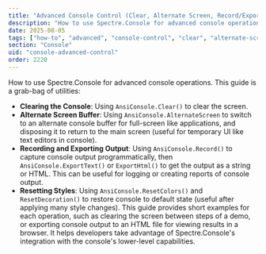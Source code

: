 ```yaml
---
title: "Advanced Console Control (Clear, Alternate Screen, Record/Export)"
description: "How to use Spectre.Console for advanced console operations"
date: 2025-08-05
tags: ["how-to", "advanced", "console-control", "clear", "alternate-screen", "export"]
section: "Console"
uid: "console-advanced-control"
order: 2220
---
```


How to use Spectre.Console for advanced console operations. This guide is a grab-bag of utilities:

* **Clearing the Console**: Using `AnsiConsole.Clear()` to clear the screen.
* **Alternate Screen Buffer**: Using `AnsiConsole.AlternateScreen` to switch to an alternate console buffer for full-screen like applications, and disposing it to return to the main screen (useful for temporary UI like text editors in console).
* **Recording and Exporting Output**: Using `AnsiConsole.Record()` to capture console output programmatically, then `AnsiConsole.ExportText()` or `ExportHtml()` to get the output as a string or HTML. This can be useful for logging or creating reports of console output.
* **Resetting Styles**: Using `AnsiConsole.ResetColors()` and `ResetDecoration()` to restore console to default state (useful after applying many style changes).
  This guide provides short examples for each operation, such as clearing the screen between steps of a demo, or exporting console output to an HTML file for viewing results in a browser. It helps developers take advantage of Spectre.Console's integration with the console's lower-level capabilities.